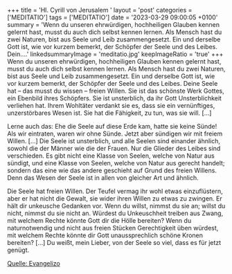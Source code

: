 +++
title = 'Hl. Cyrill von Jerusalem  '
layout = 'post'
categories = ['MEDITATIO']
tags = ['MEDITATIO']
date = '2023-03-29 09:00:05 +0100'
summary = 'Wenn du unseren ehrwürdigen, hochheiligen Glauben kennen gelernt hast, musst du auch dich selbst kennen lernen. Als Mensch hast du zwei Naturen, bist aus Seele und Leib zusammengesetzt. Ein und derselbe Gott ist, wie vor kurzem bemerkt, der Schöpfer der Seele und des Leibes. Dein....'
linkedsummaryImage = 'meditatio.jpg'
keepImageRatio = 'true'
+++
Wenn du unseren ehrwürdigen, hochheiligen Glauben kennen gelernt hast, musst du auch dich selbst kennen lernen. Als Mensch hast du zwei Naturen, bist aus Seele und Leib zusammengesetzt. Ein und derselbe Gott ist, wie vor kurzem bemerkt, der Schöpfer der Seele und des Leibes. Deine Seele hat – das musst du wissen – freien Willen.<!--more--> Sie ist das schönste Werk Gottes, ein Ebenbild ihres Schöpfers. Sie ist unsterblich, da ihr Gott Unsterblichkeit verliehen hat. Ihrem Wohltäter verdankt sie es, dass sie ein vernünftiges, unzerstörbares Wesen ist. Sie hat die Fähigkeit, zu tun, was sie will. […]

Lerne auch das: Ehe die Seele auf diese Erde kam, hatte sie keine Sünde! Als wir eintraten, waren wir ohne Sünde. Jetzt aber sündigen wir mit freiem Willen. […] Die Seele ist unsterblich, und alle Seelen sind einander ähnlich, sowohl die der Männer wie die der Frauen. Nur die Glieder des Leibes sind verschieden. Es gibt nicht eine Klasse von Seelen, welche von Natur aus sündigt, und eine Klasse von Seelen, welche von Natur aus gerecht handelt; sondern das eine wie das andere geschieht auf Grund des freien Willens. Denn das Wesen der Seele ist in allen von gleicher Art und ähnlich.

Die Seele hat freien Willen. Der Teufel vermag ihr wohl etwas einzuflüstern, aber er hat nicht die Gewalt, sie wider ihren Willen zu etwas zu zwingen. Er hält dir unkeusche Gedanken vor. Wenn du willst, nimmst du sie an; willst du nicht, nimmst du sie nicht an. Würdest du Unkeuschheit treiben aus Zwang, mit welchem Rechte könnte Gott dir die Hölle bereiten? Wenn du naturnotwendig und nicht aus freien Stücken Gerechtigkeit üben würdest, mit welchem Rechte könnte dir Gott unaussprechlich schöne Kronen bereiten? […] Du weißt, mein Lieber, von der Seele so viel, dass es für jetzt genügt.

[Quelle: Evangelizo](https://evangeliumtagfuertag.org/DE/gospel)
